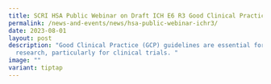 ```yaml
---
title: SCRI HSA Public Webinar on Draft ICH E6 R3 Good Clinical Practice Guidelines
permalink: /news-and-events/news/hsa-public-webinar-ichr3/
date: 2023-08-01
layout: post
description: "Good Clinical Practice (GCP) guidelines are essential for
  research, particularly for clinical trials. "
image: ""
variant: tiptap
---
```

